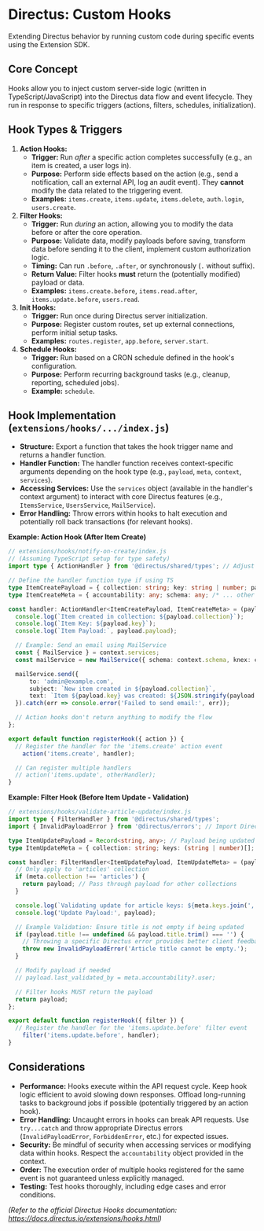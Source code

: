 # Directus: Custom Hooks

Extending Directus behavior by running custom code during specific events using the Extension SDK.

## Core Concept

Hooks allow you to inject custom server-side logic (written in TypeScript/JavaScript) into the Directus data flow and event lifecycle. They run in response to specific triggers (actions, filters, schedules, initialization).

## Hook Types & Triggers

1.  **Action Hooks:**
    *   **Trigger:** Run *after* a specific action completes successfully (e.g., an item is created, a user logs in).
    *   **Purpose:** Perform side effects based on the action (e.g., send a notification, call an external API, log an audit event). They **cannot** modify the data related to the triggering event.
    *   **Examples:** `items.create`, `items.update`, `items.delete`, `auth.login`, `users.create`.
2.  **Filter Hooks:**
    *   **Trigger:** Run *during* an action, allowing you to modify the data before or after the core operation.
    *   **Purpose:** Validate data, modify payloads before saving, transform data before sending it to the client, implement custom authorization logic.
    *   **Timing:** Can run `.before`, `.after`, or synchronously (`.` without suffix).
    *   **Return Value:** Filter hooks **must** return the (potentially modified) payload or data.
    *   **Examples:** `items.create.before`, `items.read.after`, `items.update.before`, `users.read`.
3.  **Init Hooks:**
    *   **Trigger:** Run once during Directus server initialization.
    *   **Purpose:** Register custom routes, set up external connections, perform initial setup tasks.
    *   **Examples:** `routes.register`, `app.before`, `server.start`.
4.  **Schedule Hooks:**
    *   **Trigger:** Run based on a CRON schedule defined in the hook's configuration.
    *   **Purpose:** Perform recurring background tasks (e.g., cleanup, reporting, scheduled jobs).
    *   **Example:** `schedule`.

## Hook Implementation (`extensions/hooks/.../index.js`)

*   **Structure:** Export a function that takes the hook trigger name and returns a handler function.
*   **Handler Function:** The handler function receives context-specific arguments depending on the hook type (e.g., `payload`, `meta`, `context`, `services`).
*   **Accessing Services:** Use the `services` object (available in the handler's context argument) to interact with core Directus features (e.g., `ItemsService`, `UsersService`, `MailService`).
*   **Error Handling:** Throw errors within hooks to halt execution and potentially roll back transactions (for relevant hooks).

**Example: Action Hook (After Item Create)**

```typescript
// extensions/hooks/notify-on-create/index.js
// (Assuming TypeScript setup for type safety)
import type { ActionHandler } from '@directus/shared/types'; // Adjust import based on actual SDK structure

// Define the handler function type if using TS
type ItemCreatePayload = { collection: string; key: string | number; payload: Record<string, any> };
type ItemCreateMeta = { accountability: any; schema: any; /* ... other meta */ };

const handler: ActionHandler<ItemCreatePayload, ItemCreateMeta> = (payload, meta, context) => {
  console.log(`Item created in collection: ${payload.collection}`);
  console.log(`Item Key: ${payload.key}`);
  console.log(`Item Payload:`, payload.payload);

  // Example: Send an email using MailService
  const { MailService } = context.services;
  const mailService = new MailService({ schema: context.schema, knex: context.database });

  mailService.send({
      to: 'admin@example.com',
      subject: `New item created in ${payload.collection}`,
      text: `Item ${payload.key} was created: ${JSON.stringify(payload.payload)}`
  }).catch(err => console.error('Failed to send email:', err));

  // Action hooks don't return anything to modify the flow
};

export default function registerHook({ action }) {
  // Register the handler for the 'items.create' action event
	action('items.create', handler);

  // Can register multiple handlers
  // action('items.update', otherHandler);
}
```

**Example: Filter Hook (Before Item Update - Validation)**

```typescript
// extensions/hooks/validate-article-update/index.js
import type { FilterHandler } from '@directus/shared/types';
import { InvalidPayloadError } from '@directus/errors'; // Import Directus error types

type ItemUpdatePayload = Record<string, any>; // Payload being updated
type ItemUpdateMeta = { collection: string; keys: (string | number)[]; accountability: any; schema: any; /* ... */ };

const handler: FilterHandler<ItemUpdatePayload, ItemUpdateMeta> = (payload, meta, context) => {
  // Only apply to 'articles' collection
  if (meta.collection !== 'articles') {
    return payload; // Pass through payload for other collections
  }

  console.log(`Validating update for article keys: ${meta.keys.join(', ')}`);
  console.log('Update Payload:', payload);

  // Example Validation: Ensure title is not empty if being updated
  if (payload.title !== undefined && payload.title.trim() === '') {
    // Throwing a specific Directus error provides better client feedback
    throw new InvalidPayloadError('Article title cannot be empty.');
  }

  // Modify payload if needed
  // payload.last_validated_by = meta.accountability?.user;

  // Filter hooks MUST return the payload
  return payload;
};

export default function registerHook({ filter }) {
  // Register the handler for the 'items.update.before' filter event
	filter('items.update.before', handler);
}
```

## Considerations

*   **Performance:** Hooks execute within the API request cycle. Keep hook logic efficient to avoid slowing down responses. Offload long-running tasks to background jobs if possible (potentially triggered by an action hook).
*   **Error Handling:** Uncaught errors in hooks can break API requests. Use `try...catch` and throw appropriate Directus errors (`InvalidPayloadError`, `ForbiddenError`, etc.) for expected issues.
*   **Security:** Be mindful of security when accessing services or modifying data within hooks. Respect the `accountability` object provided in the context.
*   **Order:** The execution order of multiple hooks registered for the same event is not guaranteed unless explicitly managed.
*   **Testing:** Test hooks thoroughly, including edge cases and error conditions.

*(Refer to the official Directus Hooks documentation: https://docs.directus.io/extensions/hooks.html)*